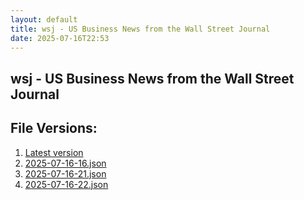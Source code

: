 ```yaml
---
layout: default
title: wsj - US Business News from the Wall Street Journal
date: 2025-07-16T22:53
---
```


## wsj - US Business News from the Wall Street Journal

<div id="data-chart"></div>
<div id="data-table"></div>
<script>
document.addEventListener('DOMContentLoaded', function(){
  document.getElementById('data-table').textContent = 'This source isn't supported for tables yet.';
});
</script>

## File Versions:
1. [Latest version](./latest.json)
2. [2025-07-16-16.json](./2025-07-16-16.json)
3. [2025-07-16-21.json](./2025-07-16-21.json)
4. [2025-07-16-22.json](./2025-07-16-22.json)
